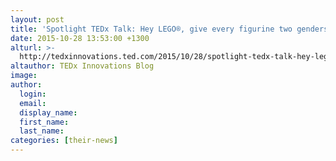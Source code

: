 ```yaml
---
layout: post
title: 'Spotlight TEDx Talk: Hey LEGO®, give every figurine two genders'
date: 2015-10-28 13:53:00 +1300
alturl: >-
  http://tedxinnovations.ted.com/2015/10/28/spotlight-tedx-talk-hey-lego-give-every-figurine-two-genders/
altauthor: TEDx Innovations Blog
image:
author:
  login:
  email:
  display_name:
  first_name:
  last_name:
categories: [their-news]
---
```

